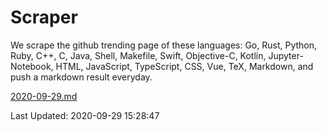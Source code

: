# Scraper

We scrape the github trending page of these languages: Go, Rust, Python, Ruby, C++, C, Java, Shell, Makefile, Swift, Objective-C, Kotlin, Jupyter-Notebook, HTML, JavaScript, TypeScript, CSS, Vue, TeX, Markdown, and push a markdown result everyday.

[2020-09-29.md](https://github.com/yangwenmai/github-trending-backup/blob/master/2020-09-29.md)

Last Updated: 2020-09-29 15:28:47